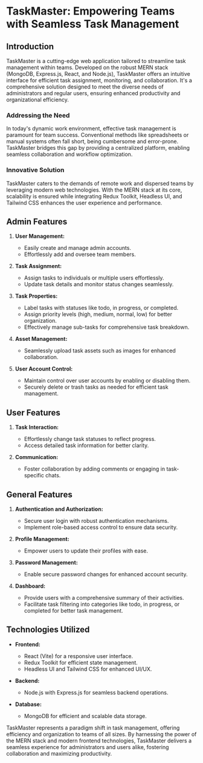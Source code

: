 # TaskMaster: Empowering Teams with Seamless Task Management

## Introduction
TaskMaster is a cutting-edge web application tailored to streamline task management within teams. Developed on the robust MERN stack (MongoDB, Express.js, React, and Node.js), TaskMaster offers an intuitive interface for efficient task assignment, monitoring, and collaboration. It's a comprehensive solution designed to meet the diverse needs of administrators and regular users, ensuring enhanced productivity and organizational efficiency.

### Addressing the Need
In today's dynamic work environment, effective task management is paramount for team success. Conventional methods like spreadsheets or manual systems often fall short, being cumbersome and error-prone. TaskMaster bridges this gap by providing a centralized platform, enabling seamless collaboration and workflow optimization.

### Innovative Solution
TaskMaster caters to the demands of remote work and dispersed teams by leveraging modern web technologies. With the MERN stack at its core, scalability is ensured while integrating Redux Toolkit, Headless UI, and Tailwind CSS enhances the user experience and performance.

## Admin Features
1. **User Management:**
    - Easily create and manage admin accounts.
    - Effortlessly add and oversee team members.

2. **Task Assignment:**
    - Assign tasks to individuals or multiple users effortlessly.
    - Update task details and monitor status changes seamlessly.

3. **Task Properties:**
    - Label tasks with statuses like todo, in progress, or completed.
    - Assign priority levels (high, medium, normal, low) for better organization.
    - Effectively manage sub-tasks for comprehensive task breakdown.

4. **Asset Management:**
    - Seamlessly upload task assets such as images for enhanced collaboration.

5. **User Account Control:**
    - Maintain control over user accounts by enabling or disabling them.
    - Securely delete or trash tasks as needed for efficient task management.

## User Features
1. **Task Interaction:**
    - Effortlessly change task statuses to reflect progress.
    - Access detailed task information for better clarity.

2. **Communication:**
    - Foster collaboration by adding comments or engaging in task-specific chats.

## General Features
1. **Authentication and Authorization:**
    - Secure user login with robust authentication mechanisms.
    - Implement role-based access control to ensure data security.

2. **Profile Management:**
    - Empower users to update their profiles with ease.

3. **Password Management:**
    - Enable secure password changes for enhanced account security.

4. **Dashboard:**
    - Provide users with a comprehensive summary of their activities.
    - Facilitate task filtering into categories like todo, in progress, or completed for better task management.

## Technologies Utilized
- **Frontend:**
    - React (Vite) for a responsive user interface.
    - Redux Toolkit for efficient state management.
    - Headless UI and Tailwind CSS for enhanced UI/UX.

- **Backend:**
    - Node.js with Express.js for seamless backend operations.

- **Database:**
    - MongoDB for efficient and scalable data storage.

TaskMaster represents a paradigm shift in task management, offering efficiency and organization to teams of all sizes. By harnessing the power of the MERN stack and modern frontend technologies, TaskMaster delivers a seamless experience for administrators and users alike, fostering collaboration and maximizing productivity.

